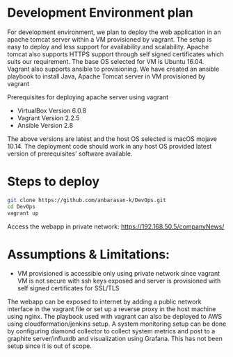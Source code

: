 # Development Environment plan

For development environment, we plan to deploy the web application in an apache tomcat server within a VM provisioned by vagrant. The setup is easy to deploy and less support for availability and scalability. Apache tomcat also supports HTTPS support through self signed certificates which suits our requirement. The base OS selected for VM is Ubuntu 16.04. Vagrant also supports ansible to provisioning. We have created an ansible playbook to install Java, Apache Tomcat server in VM provisioned by vagrant

Prerequisites for deploying apache server using vagrant

- VirtualBox Version 6.0.8
- Vagrant Version 2.2.5
- Ansible Version 2.8

The above versions are latest and the host OS selected is macOS mojave 10.14. The deployment code should work in any host OS provided latest version of prerequisites' software available.

# Steps to deploy

```sh
git clone https://github.com/anbarasan-k/DevOps.git 
cd DevOps 
vagrant up
```
Access the webapp in private network: https://192.168.50.5/companyNews/

# Assumptions & Limitations:
- VM provisioned is accessible only using private network since vagrant VM is not secure with ssh keys exposed and server is provisioned with self signed certificates for SSL/TLS

The webapp can be exposed to internet by adding a public network interface in the vagrant file or set up a reverse proxy in the host machine using nginx. The playbook used with vagrant can also be deployed to AWS using cloudformation/jenkins setup. A system monitoring setup can be done by configuring diamond collector to collect system metrics and post to a graphite server/influxdb and visualization using Grafana. This has not been setup since it is out of scope.
